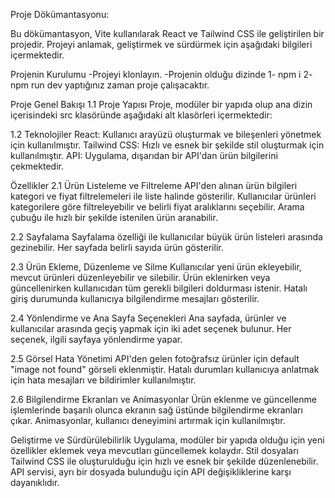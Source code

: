 Proje Dökümantasyonu:

Bu dökümantasyon, Vite kullanılarak React ve Tailwind CSS ile geliştirilen bir projedir. Projeyi anlamak, geliştirmek ve sürdürmek için aşağıdaki bilgileri içermektedir.

Projenin Kurulumu -Projeyi klonlayın. -Projenin olduğu dizinde 1- npm i 2- npm run dev yaptığınız zaman proje çalışacaktır.

Proje Genel Bakışı
1.1 Proje Yapısı Proje, modüler bir yapıda olup ana dizin içerisindeki src klasöründe aşağıdaki alt klasörleri içermektedir:

1.2 Teknolojiler React: Kullanıcı arayüzü oluşturmak ve bileşenleri yönetmek için kullanılmıştır. Tailwind CSS: Hızlı ve esnek bir şekilde stil oluşturmak için kullanılmıştır. API: Uygulama, dışarıdan bir API'dan ürün bilgilerini çekmektedir.

Özellikler
2.1 Ürün Listeleme ve Filtreleme API'den alınan ürün bilgileri kategori ve fiyat filtrelemeleri ile liste halinde gösterilir. Kullanıcılar ürünleri kategorilere göre filtreleyebilir ve belirli fiyat aralıklarını seçebilir. Arama çubuğu ile hızlı bir şekilde istenilen ürün aranabilir.

2.2 Sayfalama Sayfalama özelliği ile kullanıcılar büyük ürün listeleri arasında gezinebilir. Her sayfada belirli sayıda ürün gösterilir.

2.3 Ürün Ekleme, Düzenleme ve Silme Kullanıcılar yeni ürün ekleyebilir, mevcut ürünleri düzenleyebilir ve silebilir. Ürün eklenirken veya güncellenirken kullanıcıdan tüm gerekli bilgileri doldurması istenir. Hatalı giriş durumunda kullanıcıya bilgilendirme mesajları gösterilir.

2.4 Yönlendirme ve Ana Sayfa Seçenekleri Ana sayfada, ürünler ve kullanıcılar arasında geçiş yapmak için iki adet seçenek bulunur. Her seçenek, ilgili sayfaya yönlendirme yapar.

2.5 Görsel Hata Yönetimi API'den gelen fotoğrafsız ürünler için default "image not found" görseli eklenmiştir. Hatalı durumları kullanıcıya anlatmak için hata mesajları ve bildirimler kullanılmıştır.

2.6 Bilgilendirme Ekranları ve Animasyonlar Ürün eklenme ve güncellenme işlemlerinde başarılı olunca ekranın sağ üstünde bilgilendirme ekranları çıkar. Animasyonlar, kullanıcı deneyimini artırmak için kullanılmıştır.

Geliştirme ve Sürdürülebilirlik Uygulama, modüler bir yapıda olduğu için yeni özellikler eklemek veya mevcutları güncellemek kolaydır. Stil dosyaları Tailwind CSS ile oluşturulduğu için hızlı ve esnek bir şekilde düzenlenebilir. API servisi, ayrı bir dosyada bulunduğu için API değişikliklerine karşı dayanıklıdır.

